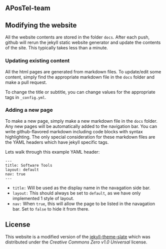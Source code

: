 ## APosTel-team

## Modifying the website

All the website contents are stored in the folder `docs`. 
After each push, github will rerun the jekyll static website generator and update the contents of the site.
This typically takes less than a minute.

### Updating existing content

All the html pages are generated from markdown files.
To update/edit some content, simply find the appropriate markdown file in the `docs` folder and make a pull request.

To change the title or subtitle, you can change values for the appropriate tags in `_config.yml`.

### Adding a new page

To make a new page, simply make a new markdown file in the `docs` folder.
Any new pages will be automatically added to the navigation bar.
You can write github-flavored markdown including code blocks with syntax highlighting.
The only special consideration for these markdown files are the YAML headers which have jekyll specific tags.

Lets walk through this example YAML header:

```text
---
title: Software Tools
layout: default
nav: true
---
```

- `title:` Will be used as the display name in the navagation side bar.
- `layout:`  This should always be set to `default`, as we have only implemented 1 style of layout.
- `nav:`  When `true`, this will allow the page to be listed in the navagation bar.
Set to `false` to hide it from there.

## License

This website is a modified version of the [jekyll-theme-slate](https://github.com/pages-themes/slate) which was distributed under the *Creative Commons Zero v1.0 Universal* license.
